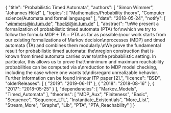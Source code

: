 {
    "title": "Probabilistic Timed Automata",
    "authors": [
        "Simon Wimmer",
        "Johannes Hölzl"
    ],
    "topics": [
        "Mathematics/Probability theory",
        "Computer science/Automata and formal languages"
    ],
    "date": "2018-05-24",
    "notify": [
        "wimmers@in.tum.de",
        "hoelzl@in.tum.de"
    ],
    "abstract": "\nWe present a formalization of probabilistic timed automata (PTA) for\nwhich we try to follow the formula MDP + TA = PTA as far as possible:\nour work starts from our existing formalizations of Markov decision\nprocesses (MDP) and timed automata (TA) and combines them modularly.\nWe prove the fundamental result for probabilistic timed automata: the\nregion construction that is known from timed automata carries over to\nthe probabilistic setting. In particular, this allows us to prove that\nminimum and maximum reachability probabilities can be computed via a\nreduction to MDP model checking, including the case where one wants to\ndisregard unrealizable behavior. Further information can be found in\nour ITP paper [2].",
    "licence": "BSD",
    "olderReleases": [
        {
            "2019": "2019-06-11"
        },
        {
            "2018": "2018-08-16"
        },
        {
            "2017": "2018-05-25"
        }
    ],
    "dependencies": [
        "Markov_Models",
        "Timed_Automata"
    ],
    "theories": [
        "MDP_Aux",
        "Finiteness",
        "Basic",
        "Sequence",
        "Sequence_LTL",
        "Instantiate_Existentials",
        "More_List",
        "Stream_More",
        "Graphs",
        "Lib",
        "PTA",
        "PTA_Reachability"
    ]
}